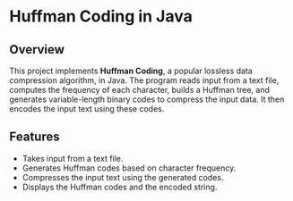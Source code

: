 # Huffman Coding in Java

## Overview
This project implements **Huffman Coding**, a popular lossless data compression algorithm, in Java. The program reads input from a text file, computes the frequency of each character, builds a Huffman tree, and generates variable-length binary codes to compress the input data. It then encodes the input text using these codes.

## Features
- Takes input from a text file.
- Generates Huffman codes based on character frequency.
- Compresses the input text using the generated codes.
- Displays the Huffman codes and the encoded string.
